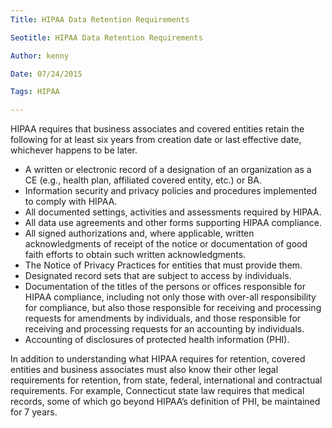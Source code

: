 ```yaml
---
Title: HIPAA Data Retention Requirements

Seotitle: HIPAA Data Retention Requirements

Author: kenny

Date: 07/24/2015

Tags: HIPAA

---
```

HIPAA requires that business associates and covered entities retain the following for at least six years from creation date or last effective date, whichever happens to be later.

- A written or electronic record of a designation of an organization as a CE (e.g., health plan, affiliated covered entity, etc.) or BA.
- Information security and privacy policies and procedures implemented to comply with HIPAA.
- All documented settings, activities and assessments required by HIPAA.
- All data use agreements and other forms supporting HIPAA compliance.
- All signed authorizations and, where applicable, written acknowledgments of receipt of the notice or documentation of good faith efforts to obtain such written acknowledgments.
- The Notice of Privacy Practices for entities that must provide them.
- Designated record sets that are subject to access by individuals.
- Documentation of the titles of the persons or offices responsible for HIPAA compliance, including not only those with over-all responsibility for compliance, but also those responsible for receiving and processing requests for amendments by individuals, and those responsible for receiving and processing requests for an accounting by individuals.
- Accounting of disclosures of protected health information (PHI).

In addition to understanding what HIPAA requires for retention, covered entities and business associates must also know their other legal requirements for retention, from state, federal, international and contractual requirements. For example, Connecticut state law requires that medical records, some of which go beyond HIPAA’s definition of PHI, be maintained for 7 years.
